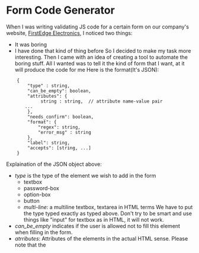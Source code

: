 # Form Code Generator

When I was writing validating JS code for a certain form on our company's website, [FirstEdge Electronics](firstedge.co.zw), I noticed two things:
* It was boring
* I have done that kind of thing before
So I decided to make my task more interesting. Then I came with an idea of creating a tool to automate the boring stuff. All I wanted was to tell it the kind of form that I want, at it will produce the code for me
Here is the format(It's JSON):

```
	{
		"type" : string,
		"can_be_empty": boolean,
		"attributes": {
			 string : string,  // attribute name-value pair
       ...
		},
		"needs_confirm": boolean,
		"format": {
			"regex": string,
			"error_msg" : string
		},
		"label": string,
		"accepts": [string, ...]
	}
```

Explaination of the JSON object above:
* *type* is the type of the element we wish to add in the form
   * textbox
   * password-box
   * option-box
   * button
   * *multi-line*: a multiline textbox, textarea in HTML terms 
  We have to put the type typed exactly as typed above. Don't try to be smart and use things like "input" for textbox as in HTML, it will not work.
* *can_be_empty* indicates if the user is allowed not to fill this element when filling in the form.
* *atrributes*: Attributes of the elements in the actual HTML sense. Please note that the 
